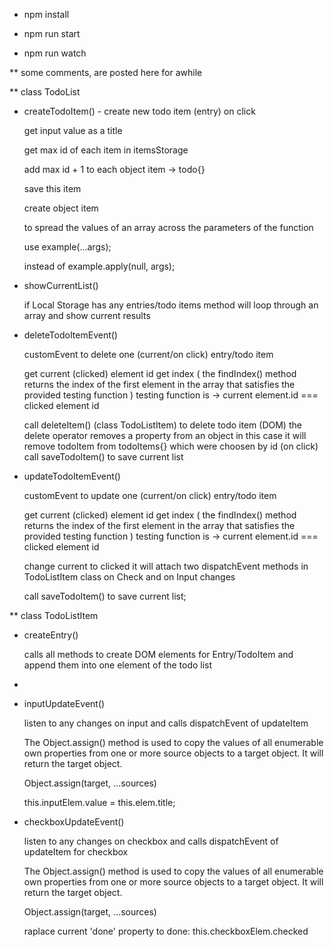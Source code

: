 
* npm install

* npm run start

* npm run watch


** some comments, are posted here for awhile


** class TodoList

* createTodoItem() - create new todo item (entry) on click

    get input value as a title
    
    get max id of each item in itemsStorage
    
    add max id + 1 to each object item -> todo{}
    
    save this item
    
    create object item

    to spread the values of an array across the parameters of the function
    
    use example(...args);
    
    instead of example.apply(null, args); 

* showCurrentList()  

    if Local Storage has any entries/todo items
    method will loop through an array and show current results 

* deleteTodoItemEvent()

    customEvent to delete one (current/on click) entry/todo item

    get current (clicked) element id
    get index ( the findIndex() method returns the index of the first element in the array
    that satisfies the provided testing function )
    testing function is -> current element.id === clicked element id

    call deleteItem() (class TodoListItem) to delete todo item (DOM)
    the delete operator removes a property from an object
    in this case it will remove todoItem from todoItems{}
    which were choosen by id (on click)
    call saveTodoItem() to save current list

* updateTodoItemEvent()

    customEvent to update one (current/on click) entry/todo item

    get current (clicked) element id
    get index ( the findIndex() method returns the index of the first element in the array
    that satisfies the provided testing function )
    testing function is -> current element.id === clicked element id

    change current to clicked 
    it will attach two dispatchEvent methods in TodoListItem class
    on Check and on Input changes

    call saveTodoItem() to save current list;


** class TodoListItem

*  createEntry()

    calls all methods to create DOM elements for Entry/TodoItem
    and append them into one element of the todo list <li>

 
* inputUpdateEvent()

    listen to any changes on input and 
    calls dispatchEvent of updateItem

    The Object.assign() method is used to copy the values of all
    enumerable own properties from one or more source objects to a target object.
    It will return the target object.

    Object.assign(target, ...sources)

    this.inputElem.value = this.elem.title;
   

* checkboxUpdateEvent()
 
    listen to any changes on checkbox and 
    calls dispatchEvent of updateItem for checkbox

    The Object.assign() method is used to copy the values of all
    enumerable own properties from one or more source objects to a target object.
    It will return the target object.

    Object.assign(target, ...sources)

    raplace current 'done' property to done: this.checkboxElem.checked
   

